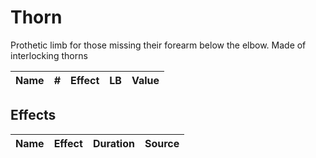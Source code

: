 # Thorn



Prothetic limb for those missing their forearm below the elbow. Made of interlocking thorns



| Name | # | Effect | LB | Value |
| :--: | :-: | :----: | :-: | :---: |

## Effects

| Name | Effect | Duration | Source |
| :--- | :----: | :------: | :-----------: |
